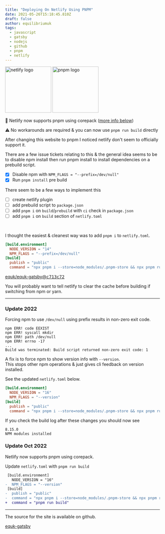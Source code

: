 ```yaml
---
title: "Deploying On Netlify Using PNPM"
date: 2021-05-26T15:18:45.810Z
draft: false
author: equilibriumuk
tags:
  - javascript
  - gatsby
  - nodejs
  - github
  - pnpm
  - netlify
---
```


<p class="text-center"><img src="/media/logos/netlify.svg" alt="netlify logo" width="150px" class="inline"> <img src="/media/logos/pnpm.svg" alt="pnpm logo" width="150px" class="inline"></p>

<article class="message is-info">
  <div class="message-body">
    <p>🎉 Netlify now supports pnpm using corepack (<a href="#update-oct-2022" aria-label="update oct 2022 permalink">more info below</a>)</p>
  </div>
</article>

<article class="message is-danger">
  <div class="message-body">
    <p>⚠️ No workarounds are required & you can now use <code class="language-text">pnpm run build</code> directly</p>
  </div>
</article>

After changing this website to pnpm I noticed netlify don't seem to officially support it.

There are a few issue tickets relating to this & the general idea seems to be to disable npm install then run pnpm install to install dependencies on a prebuild script.

- [x] Disable npm with `NPM_FLAGS = "--prefix=/dev/null"`
- [x] Run `pnpm install` pre build

There seem to be a few ways to implement this

- [ ] create netlify plugin
- [ ] add prebuild script to `package.json`
- [ ] add `pnpm i` on `build`/`prebuild` with `ci` check in `package.json`
- [ ] add `pnpm i` on `build` section of `netlify.toml`

<br />

I thought the easiest & cleanest way was to add `pnpm i` to `netlify.toml`.

```toml
[build.environment]
  NODE_VERSION = "14"
  NPM_FLAGS = "--prefix=/dev/null"
[build]
  publish = "public"
  command = "npx pnpm i --store=node_modules/.pnpm-store && npx pnpm run build"
```

<p><i class="fa fa-code-fork git-fork"></i> <a href="https://github.com/equk/equk-gatsby/commit/c713c72b359fc7584d8a8ccb744d536ab68137d0#diff-ab8f79b68b7adff7a07db953bf453f3c5aa6ade98d2b1b67d8432b36392489ed" target="_blank" rel="noopener noreferrer">equk/equk-gatsby@<tt>c713c72</tt></a>
</p>

<article class="message is-warning">
  <div class="message-body">
    <i class="fa fa-exclamation-triangle" aria-hidden="true"></i> You will probably want to tell netlify to clear the cache before building if switching from npm or yarn.
  </div>
</article>

---

### Update 2022

Forcing npm to use `/dev/null` using prefix results in non-zero exit code.

```
npm ERR! code EEXIST
npm ERR! syscall mkdir
npm ERR! path /dev/null
npm ERR! errno -17
...
Build was terminated: Build script returned non-zero exit code: 1
```

A fix is to force npm to show version info with `--version`.<br />
This stops other npm operations & just gives cli feedback on version installed.

See the updated `netlify.toml` below.

```toml
[build.environment]
  NODE_VERSION = "16"
  NPM_FLAGS = "--version"
[build]
  publish = "public"
  command = "npx pnpm i --store=node_modules/.pnpm-store && npx pnpm run build"
```

If you check the build log after these changes you should now see

```
8.15.0
NPM modules installed
```

### Update Oct 2022

Netlify now supports pnpm using corepack.

Update `netlify.toml` with `pnpm run build`

```diff
 [build.environment]
   NODE_VERSION = "16"
-  NPM_FLAGS = "--version"
 [build]
-  publish = "public"
-  command = "npx pnpm i --store=node_modules/.pnpm-store && npx pnpm run build"
+  command = "pnpm run build"
```

---

The source for the site is available on github.

<a class="github" href="https://github.com/equk/equk-gatsby" aria-label="View on GitHub" target="_blank" rel="noopener noreferrer"><i class="fa fa-github"></i> equk-gatsby</a>


